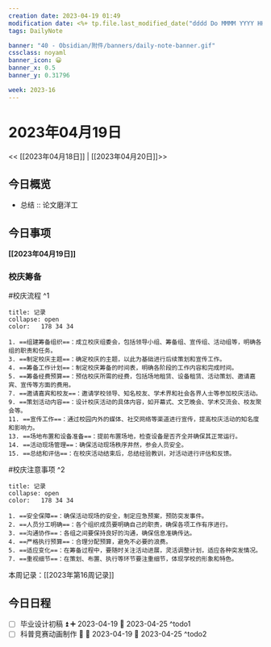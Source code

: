 ```yaml
---
creation date: 2023-04-19 01:49
modification date: <%+ tp.file.last_modified_date("dddd Do MMMM YYYY HH:mm:ss") %>
tags: DailyNote

banner: "40 - Obsidian/附件/banners/daily-note-banner.gif"
cssclass: noyaml
banner_icon: 😀
banner_x: 0.5
banner_y: 0.31796

week: 2023-16
---
```


# 2023年04月19日

<< [[2023年04月18日]] | [[2023年04月20日]]>>


## 今日概览
- 总结 :: 论文磨洋工

## 今日事项
**[[2023年04月19日]]**
### 校庆筹备
#校庆流程 
^1
```ad-note
title: 记录
collapse: open
color:   178 34 34

1. ==组建筹备组织==：成立校庆组委会，包括领导小组、筹备组、宣传组、活动组等，明确各组的职责和任务。
3. ==制定校庆主题==：确定校庆的主题，以此为基础进行后续策划和宣传工作。
4. ==筹备工作计划==：制定校庆筹备的时间表，明确各阶段的工作内容和完成时间。
5. ==筹备经费预算==：预估校庆所需的经费，包括场地租赁、设备租赁、活动策划、邀请嘉宾、宣传等方面的费用。
7. ==邀请嘉宾和校友==：邀请学校领导、知名校友、学术界和社会各界人士等参加校庆活动。
9. ==策划活动内容==：设计校庆活动的具体内容，如开幕式、文艺晚会、学术交流会、校友聚会等。
11. ==宣传工作==：通过校园内外的媒体、社交网络等渠道进行宣传，提高校庆活动的知名度和影响力。
13. ==场地布置和设备准备==：提前布置场地，检查设备是否齐全并确保其正常运行。
14. ==活动现场管理==：确保活动现场秩序井然，参会人员安全。
15. ==总结和评估==：在校庆活动结束后，总结经验教训，对活动进行评估和反馈。
```

#校庆注意事项 
^2
```ad-note
title: 记录
collapse: open
color:   178 34 34

1. ==安全保障==：确保活动现场的安全，制定应急预案，预防突发事件。
2. ==人员分工明确==：各个组织成员要明确自己的职责，确保各项工作有序进行。
3. ==沟通协作==：各组之间要保持良好的沟通，确保信息准确传达。
4. ==严格执行预算==：合理分配预算，避免不必要的浪费。
5. ==适应变化==：在筹备过程中，要随时关注活动进展，灵活调整计划，适应各种突发情况。
7. ==重视细节==：在策划、布置、执行等环节要注重细节，体现学校的形象和特色。
```

本周记录：[[2023年第16周记录]]

## 今日日程
- [ ] 毕业设计初稿 ⏫ ➕ 2023-04-19 📅 2023-04-25
^todo1
- [ ] 科普竞赛动画制作 🔼 🛫 2023-04-19 📅 2023-04-25
^todo2